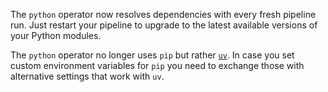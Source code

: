 The `python` operator now resolves dependencies with every fresh pipeline run.
Just restart your pipeline to upgrade to the latest available versions of your
Python modules.

The `python` operator no longer uses `pip` but rather
[`uv`](https://github.com/astral-sh/uv). In case you set custom environment
variables for `pip` you need to exchange those with alternative settings that
work with `uv`.
